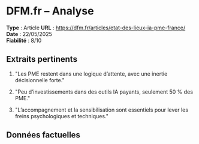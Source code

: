 # DFM.fr – Analyse

**Type** : Article
**URL** : https://dfm.fr/articles/etat-des-lieux-ia-pme-france/  
**Date** : 22/05/2025  
**Fiabilité** : 8/10

## Extraits pertinents

1. "Les PME restent dans une logique d’attente, avec une inertie décisionnelle forte."

2. "Peu d’investissements dans des outils IA payants, seulement 50 % des PME."

3. "L’accompagnement et la sensibilisation sont essentiels pour lever les freins psychologiques et techniques."

## Données factuelles

